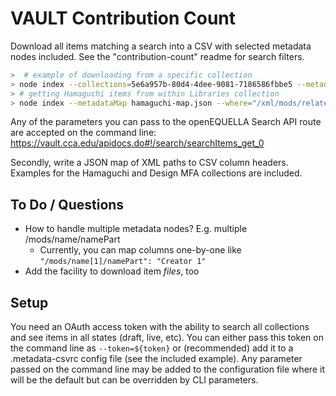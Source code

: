 # VAULT Contribution Count

Download all items matching a search into a CSV with selected metadata nodes included. See the "contribution-count" readme for search filters.

```sh
>  # example of downloading from a specific collection
> node index --collections=5e6a957b-80d4-4dee-9081-7186586fbbe5 --metadataMap map.json > coll.csv
> # getting Hamaguchi items from within Libraries collection
> node index --metadataMap hamaguchi-map.json --where="/xml/mods/relatedItem/title = 'Hamaguchi Study Print Collection'" > hamaguchi.csv
```

Any of the parameters you can pass to the openEQUELLA Search API route are accepted on the command line: https://vault.cca.edu/apidocs.do#!/search/searchItems_get_0

Secondly, write a JSON map of XML paths to CSV column headers. Examples for the Hamaguchi and Design MFA collections are included.

## To Do / Questions

* How to handle multiple metadata nodes? E.g. multiple /mods/name/namePart
  * Currently, you can map columns one-by-one like `"/mods/name[1]/namePart": "Creator 1"`
* Add the facility to download item _files_, too

## Setup

You need an OAuth access token with the ability to search all collections and see items in all states (draft, live, etc). You can either pass this token on the command line as `--token=${token}` or (recommended) add it to a .metadata-csvrc config file (see the included example). Any parameter passed on the command line may be added to the configuration file where it will be the default but can be overridden by CLI parameters.

